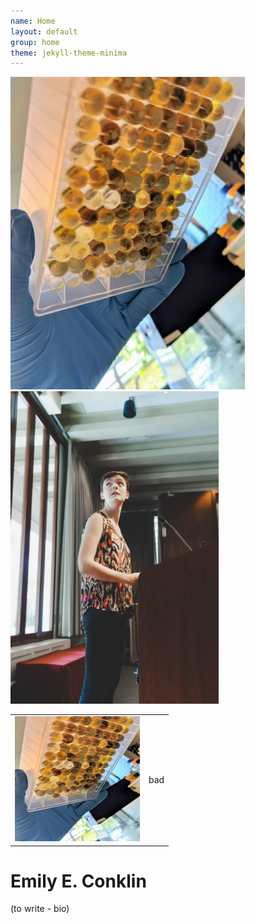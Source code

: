 ```yaml
---
name: Home
layout: default
group: home
theme: jekyll-theme-minima
---
```


<img src="/static/img/2019-corals.jpg" class="img-responsive center-block" alt="" width=auto height=500/><img src="/static/img/2019-testers.jpg" class="img-responsive center-block" alt="" width=auto height=500/>



<table>
<tr>
<td>

<img src="/static/img/2019-corals.jpg" alt="" width=200 height=200/>

</td>
<td>

bad

</td>
</tr>
</table>


<h1 class="text-center">Emily E. Conklin</h1>

<p class="lead text-justify">
(to write - bio)
</p>

